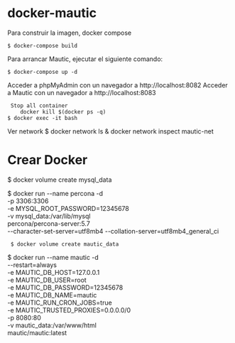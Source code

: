 # docker-mautic
Para construir la imagen, docker compose
```
$ docker-compose build
```

Para arrancar Mautic, ejecutar el siguiente comando:
```
$ docker-compose up -d
```

Acceder a phpMyAdmin con un navegador a http://localhost:8082
Acceder a Mautic con un navegador a http://localhost:8083

```
 Stop all container
    docker kill $(docker ps -q)
$ docker exec -it bash

```
Ver network
$ docker network ls
& docker network inspect mautic-net

# Crear Docker
$ docker volume create mysql_data

$ docker run --name percona -d \
    -p 3306:3306 \
    -e MYSQL_ROOT_PASSWORD=12345678 \
    -v mysql_data:/var/lib/mysql \
    percona/percona-server:5.7 \
     --character-set-server=utf8mb4 --collation-server=utf8mb4_general_ci


     $ docker volume create mautic_data

$ docker run --name mautic -d \
    --restart=always \
    -e MAUTIC_DB_HOST=127.0.0.1 \
    -e MAUTIC_DB_USER=root \
    -e MAUTIC_DB_PASSWORD=12345678 \
    -e MAUTIC_DB_NAME=mautic \
    -e MAUTIC_RUN_CRON_JOBS=true \
    -e MAUTIC_TRUSTED_PROXIES=0.0.0.0/0 \
    -p 8080:80 \
    -v mautic_data:/var/www/html \
    mautic/mautic:latest

